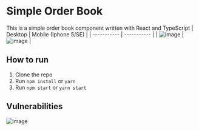 # Simple Order Book

This is a simple order book component written with React and TypeScript
| Desktop      | Mobile (Iphone 5/SE) |
| ----------- | ----------- |
| ![image](https://user-images.githubusercontent.com/9783259/127788037-f8e39161-f267-4fd1-a856-15e696b995a6.png)      | ![image](https://user-images.githubusercontent.com/9783259/127788032-56398124-4f17-4305-a7cf-a18fb2878ef7.png)       |





## How to run

1. Clone the repo
2. Run `npm install` or `yarn`
3. Run `npm start` or `yarn start`

## Vulnerabilities
![image](https://user-images.githubusercontent.com/9783259/127786995-e882355b-a876-49b4-867d-87a13ebdbf81.png)
